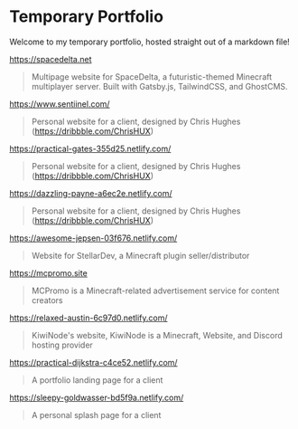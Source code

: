 # Temporary Portfolio

Welcome to my temporary portfolio, hosted straight out of a markdown file!

https://spacedelta.net
> Multipage website for SpaceDelta, a futuristic-themed Minecraft multiplayer server. Built with Gatsby.js, TailwindCSS, and GhostCMS.

https://www.sentiinel.com/
> Personal website for a client, designed by Chris Hughes (https://dribbble.com/ChrisHUX)

https://practical-gates-355d25.netlify.com/
> Personal website for a client, designed by Chris Hughes (https://dribbble.com/ChrisHUX)

https://dazzling-payne-a6ec2e.netlify.com/
> Personal website for a client, designed by Chris Hughes (https://dribbble.com/ChrisHUX)

https://awesome-jepsen-03f676.netlify.com/
> Website for StellarDev, a Minecraft plugin seller/distributor

 https://mcpromo.site
> MCPromo is a Minecraft-related advertisement service for content creators


https://relaxed-austin-6c97d0.netlify.com/

> KiwiNode's website, KiwiNode is a Minecraft, Website, and Discord hosting provider

https://practical-dijkstra-c4ce52.netlify.com/

> A portfolio landing page for a client

https://sleepy-goldwasser-bd5f9a.netlify.com/

> A personal splash page for a client
